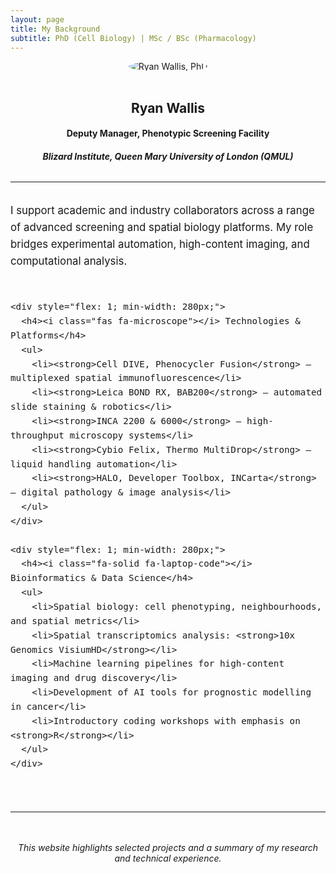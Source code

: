 ```yaml
---
layout: page
title: My Background
subtitle: PhD (Cell Biology) | MSc / BSc (Pharmacology)
---
```


<div style="text-align: center;">
  <img src="https://RyanJWallis.github.io/assets/img/Ryan_2.jpg" alt="Ryan Wallis, PhD" style="max-width: 200px; border-radius: 50%; margin-bottom: 1rem;">
  <h2>Ryan Wallis</h2>
  <h4>Deputy Manager, Phenotypic Screening Facility</h4>
  <h5>Blizard Institute, Queen Mary University of London (QMUL)</h5>
</div>

<hr style="margin: 2rem 0;">

<div class="bio-section" style="margin-top: 2rem; font-size: 1.05rem; line-height: 1.6;">
  <p>
    I support academic and industry collaborators across a range of advanced screening and spatial biology platforms. My role bridges experimental automation, high-content imaging, and computational analysis.
  </p>

  <div style="display: flex; flex-wrap: wrap; gap: 2rem; margin-top: 2rem;">
    
    <div style="flex: 1; min-width: 280px;">
      <h4><i class="fas fa-microscope"></i> Technologies & Platforms</h4>
      <ul>
        <li><strong>Cell DIVE, Phenocycler Fusion</strong> – multiplexed spatial immunofluorescence</li>
        <li><strong>Leica BOND RX, BAB200</strong> – automated slide staining & robotics</li>
        <li><strong>INCA 2200 & 6000</strong> – high-throughput microscopy systems</li>
        <li><strong>Cybio Felix, Thermo MultiDrop</strong> – liquid handling automation</li>
        <li><strong>HALO, Developer Toolbox, INCarta</strong> – digital pathology & image analysis</li>
      </ul>
    </div>

    <div style="flex: 1; min-width: 280px;">
      <h4><i class="fa-solid fa-laptop-code"></i> Bioinformatics & Data Science</h4>
      <ul>
        <li>Spatial biology: cell phenotyping, neighbourhoods, and spatial metrics</li>
        <li>Spatial transcriptomics analysis: <strong>10x Genomics VisiumHD</strong></li>
        <li>Machine learning pipelines for high-content imaging and drug discovery</li>
        <li>Development of AI tools for prognostic modelling in cancer</li>
        <li>Introductory coding workshops with emphasis on <strong>R</strong></li>
      </ul>
    </div>
  </div>
</div>

<hr style="margin: 3rem 0;">

<p style="text-align: center; font-style: italic;">
  This website highlights selected projects and a summary of my research and technical experience.
</p>
